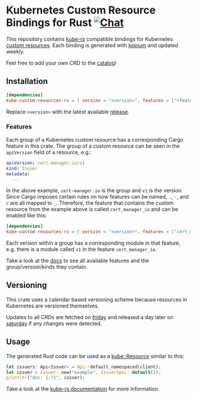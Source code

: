 <!--
SPDX-FileCopyrightText: The kube-custom-resources-rs Authors
SPDX-License-Identifier: 0BSD
 -->

# Kubernetes Custom Resource Bindings for Rust [![Chat](https://img.shields.io/badge/matrix-%23talk.metio:matrix.org-brightgreen.svg?style=social&label=Matrix)](https://matrix.to/#/#talk.metio:matrix.org)

This repository contains [kube-rs](https://kube.rs/) compatible bindings for Kubernetes [custom resources](https://kubernetes.io/docs/tasks/extend-kubernetes/custom-resources/custom-resource-definitions/). Each binding is generated with [kopium](https://github.com/kube-rs/kopium) and updated weekly.

Feel free to add your own CRD to the [catalog](https://github.com/metio/kube-custom-resources-rs/blob/main/code-generator/src/catalog.rs)!

## Installation

```toml
[dependencies]
kube-custom-resources-rs = { version = "<version>", features = ["<features>"] }
```

Replace `<version>` with the latest available [release](https://crates.io/crates/kube-custom-resources-rs).

### Features

Each group of a Kubernetes custom resource has a corresponding Cargo feature in this crate. The group of a custom resource can be seen in the `apiVersion` field of a resource, e.g.:

```yaml
apiVersion: cert-manager.io/v1
kind: Issuer
metadata:
  ...
```

In the above example, `cert-manager.io` is the group and `v1` is the version. Since Cargo imposes certain rules on how features can be named, `.`, `-`, and `/` are all mapped to `_`. Therefore, the feature that contains the custom resource from the example above is called `cert_manager_io` and can be enabled like this:

```toml
[dependencies]
kube-custom-resources-rs = { version = "<version>", features = ["cert_manager_io"] }
```

Each version within a group has a corresponding module in that feature, e.g. there is a module called `v1` in the feature `cert_manager_io`.

Take a look at the [docs](https://docs.rs/kube-custom-resources-rs/latest/kube_custom_resources_rs/) to see all available features and the group/version/kinds they contain.

## Versioning

This crate uses a calendar based versioning scheme because resources in Kubernetes are versioned themselves.

Updates to all CRDs are fetched on [friday](https://github.com/metio/kube-custom-resources-rs/blob/main/.github/workflows/update-crds.yml) and released a day later on [saturday](https://github.com/metio/kube-custom-resources-rs/blob/main/.github/workflows/release.yml) if any changes were detected.

## Usage

The generated Rust code can be used as a [kube::Resource](https://docs.rs/kube/*/kube/trait.Resource.html) similar to this:

```rust
let issuers: Api<Issuer> = Api::default_namespaced(client);
let issuer = Issuer::new("example", IssuerSpec::default());
println!("doc: {:?}", issuer);
```

Take a look at the [kube-rs documentation](https://docs.rs/kube/) for more information.
